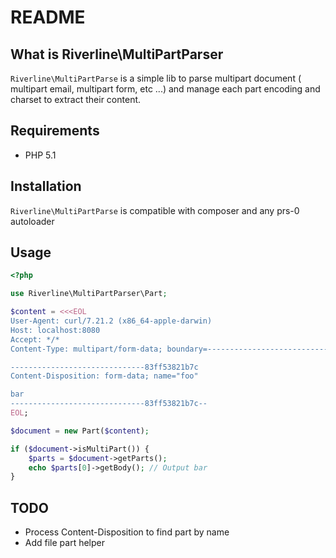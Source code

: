 # README

## What is Riverline\MultiPartParser

``Riverline\MultiPartParse`` is a simple lib to parse multipart document ( multipart email, multipart form, etc ...) and manage each part encoding and charset to extract their content.

## Requirements

* PHP 5.1

## Installation

``Riverline\MultiPartParse`` is compatible with composer and any prs-0 autoloader

## Usage

```php
<?php

use Riverline\MultiPartParser\Part;

$content = <<<EOL
User-Agent: curl/7.21.2 (x86_64-apple-darwin)
Host: localhost:8080
Accept: */*
Content-Type: multipart/form-data; boundary=----------------------------83ff53821b7c

------------------------------83ff53821b7c
Content-Disposition: form-data; name="foo"

bar
------------------------------83ff53821b7c--
EOL;

$document = new Part($content);

if ($document->isMultiPart()) {
    $parts = $document->getParts();
    echo $parts[0]->getBody(); // Output bar
}
```

## TODO

* Process Content-Disposition to find part by name
* Add file part helper
